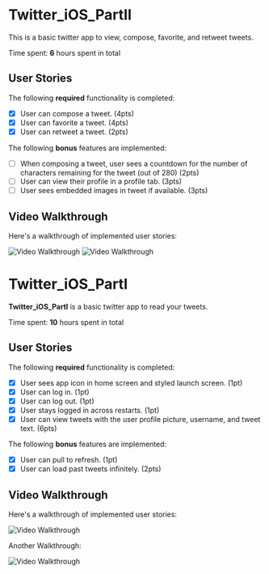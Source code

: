 # Twitter_iOS_PartII

This is a basic twitter app to view, compose, favorite, and retweet tweets.

Time spent: **6** hours spent in total

## User Stories

The following **required** functionality is completed:

- [x] User can compose a tweet. (4pts)
- [x] User can favorite a tweet. (4pts)
- [x] User can retweet a tweet. (2pts)

The following **bonus** features are implemented:

- [ ] When composing a tweet, user sees a countdown for the number of characters remaining for the tweet (out of 280) (2pts)
- [ ] User can view their profile in a profile tab. (3pts)
- [ ] User sees embedded images in tweet if available. (3pts)

## Video Walkthrough

Here's a walkthrough of implemented user stories:

<img src='https://github.com/Freebee2day/Twitter_iOS/blob/main/TwitterPhoebeII.gif' title='Video Walkthrough' width='' alt='Video Walkthrough' />

<img src='https://github.com/Freebee2day/Twitter_iOS/blob/main/Twitter_iOS_II.gif' title='Video Walkthrough' width='' alt='Video Walkthrough' />



# Twitter_iOS_PartI

**Twitter_iOS_PartI** is a basic twitter app to read your tweets.

Time spent: **10** hours spent in total

## User Stories

The following **required** functionality is completed:

- [x] User sees app icon in home screen and styled launch screen. (1pt)
- [x] User can log in. (1pt)
- [x] User can log out. (1pt)
- [x] User stays logged in across restarts. (1pt)
- [x] User can view tweets with the user profile picture, username, and tweet text. (6pts)

The following **bonus** features are implemented:

- [x] User can pull to refresh. (1pt)
- [x] User can load past tweets infinitely. (2pts)

## Video Walkthrough

Here's a walkthrough of implemented user stories:

<img src='https://github.com/Freebee2day/Twitter_iOS/blob/main/iOS_Twitter_PartI.gif' title='Video Walkthrough' width='' alt='Video Walkthrough' />

Another Walkthrough:

<img src='https://github.com/Freebee2day/Twitter_iOS/blob/main/Twitter_iOS_I.gif' title='Video Walkthrough' width='' alt='Video Walkthrough' />

